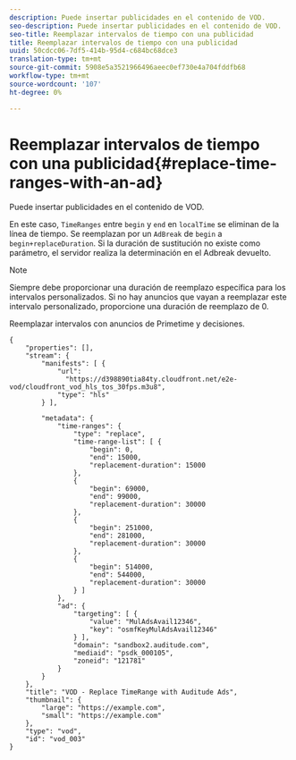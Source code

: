 ```yaml
---
description: Puede insertar publicidades en el contenido de VOD.
seo-description: Puede insertar publicidades en el contenido de VOD.
seo-title: Reemplazar intervalos de tiempo con una publicidad
title: Reemplazar intervalos de tiempo con una publicidad
uuid: 50cdcc06-7df5-414b-95d4-c684bc68dce3
translation-type: tm+mt
source-git-commit: 5908e5a3521966496aeec0ef730e4a704fddfb68
workflow-type: tm+mt
source-wordcount: '107'
ht-degree: 0%

---
```



# Reemplazar intervalos de tiempo con una publicidad{#replace-time-ranges-with-an-ad}

Puede insertar publicidades en el contenido de VOD.

En este caso, `TimeRanges` entre `begin` y `end` en `localTime` se eliminan de la línea de tiempo. Se reemplazan por un `AdBreak` de `begin` a `begin+replaceDuration`. Si la duración de sustitución no existe como parámetro, el servidor realiza la determinación en el Adbreak devuelto.

>[!NOTE]
>
>Siempre debe proporcionar una duración de reemplazo específica para los intervalos personalizados. Si no hay anuncios que vayan a reemplazar este intervalo personalizado, proporcione una duración de reemplazo de 0.

Reemplazar intervalos con anuncios de Primetime y decisiones.

```
{   
    "properties": [],
    "stream": {
        "manifests": [ {
            "url": 
              "https://d398890tia84ty.cloudfront.net/e2e-vod/cloudfront_vod_hls_tos_30fps.m3u8",
            "type": "hls"
        } ],
                 
        "metadata": {
            "time-ranges": {
                "type": "replace",
                "time-range-list": [ {
                    "begin": 0,
                    "end": 15000,
                    "replacement-duration": 15000 
                },
                {
                    "begin": 69000,
                    "end": 99000,
                    "replacement-duration": 30000
                },
                {
                    "begin": 251000,
                    "end": 281000,
                    "replacement-duration": 30000
                },
                {
                    "begin": 514000,
                    "end": 544000,
                    "replacement-duration": 30000
                } ]
            },
            "ad": {
                "targeting": [ {
                    "value": "MulAdsAvail12346",
                    "key": "osmfKeyMulAdsAvail12346"
                } ],
                "domain": "sandbox2.auditude.com",
                "mediaid": "psdk_000105",
                "zoneid": "121781"
            }     
        }
    },   
    "title": "VOD - Replace TimeRange with Auditude Ads",
    "thumbnail": {
        "large": "https://example.com",
        "small": "https://example.com"
    },
    "type": "vod",
    "id": "vod_003"
}
```


